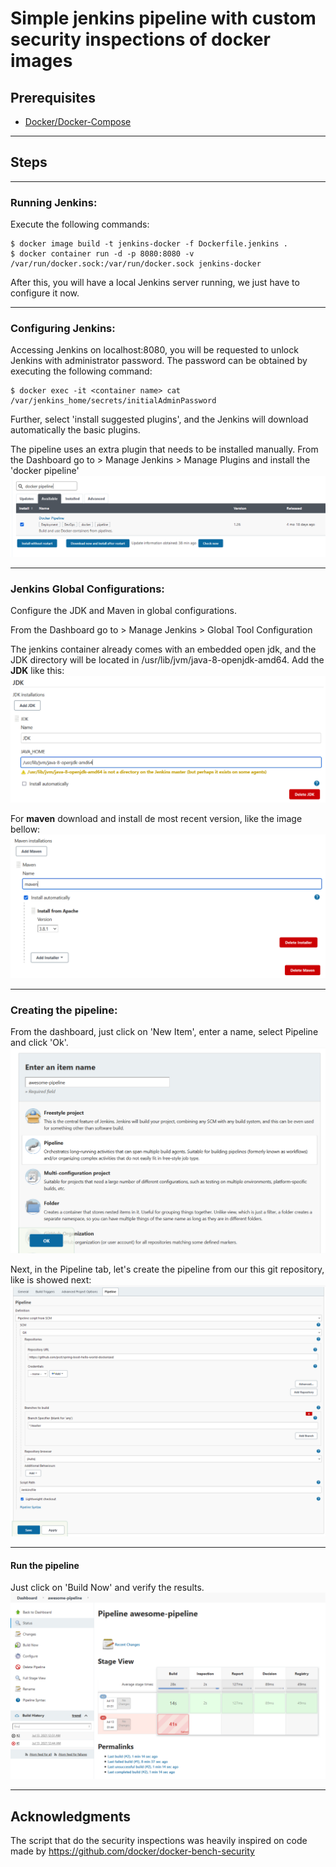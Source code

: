 # Simple jenkins pipeline with custom security inspections of docker images

## Prerequisites
* [Docker/Docker-Compose](https://www.docker.com/)

---

## Steps

---

### Running Jenkins:
Execute the following commands:
```
$ docker image build -t jenkins-docker -f Dockerfile.jenkins .
$ docker container run -d -p 8080:8080 -v /var/run/docker.sock:/var/run/docker.sock jenkins-docker
```
After this, you will have a local Jenkins server running, we just have to configure it now.

---

### Configuring Jenkins:
Accessing Jenkins on localhost:8080, you will be requested to unlock Jenkins with administrator password.
The password can be obtained by executing the following command:
```
$ docker exec -it <container name> cat /var/jenkins_home/secrets/initialAdminPassword
```
Further, select 'install suggested plugins', and the Jenkins will download automatically the basic plugins.

The pipeline uses an extra plugin that needs to be installed manually.
From the Dashboard go to > Manage Jenkins > Manage Plugins and install the 'docker pipeline'
![docker pipeline](./images/docker_pipeline.PNG)

---

### Jenkins Global Configurations:
Configure the JDK and Maven in global configurations.

From the Dashboard go to > Manage Jenkins > Global Tool Configuration

The jenkins container already comes with an embedded open jdk, and the JDK directory will be located in /usr/lib/jvm/java-8-openjdk-amd64.
Add the **JDK** like this:
![jdk](./images/jenkins_jdk.PNG)

For **maven** download and install de most recent version, like the image bellow:
![maven](./images/jenkins_maven.PNG)

---

### Creating the pipeline:
From the dashboard, just click on 'New Item', enter a name, select Pipeline and click 'Ok'.
![new item](./images/jenkins_new_item.PNG)

Next, in the Pipeline tab, let's create the pipeline from our this git repository, like is showed next:
![jenkins pipeline](./images/jenkins_pipeline.PNG)

---

#### Run the pipeline
Just click on 'Build Now' and verify the results.
![build](./images/build.PNG)

---

## Acknowledgments
The script that do the security inspections was heavily inspired on code made by https://github.com/docker/docker-bench-security
